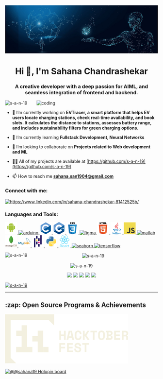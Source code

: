 ![logo](https://github.com/s-a-n-19/s-a-n-19/blob/main/pngtree-ai-artificial-intelligence-starry-sky-portrait-blue-technology-banner-image_804237.jpg)
<!--
**s-a-n-19/s-a-n-19** is a ✨ _special_ ✨ repository because its `README.md` (this file) appears on your GitHub profile.

Here are some ideas to get you started:

- 🔭 I’m currently working on ...
- 🌱 I’m currently learning ...
- 👯 I’m looking to collaborate on ...
- 🤔 I’m looking for help with ...
- 💬 Ask me about ...
- 📫 How to reach me: ...
- 😄 Pronouns: ...
- ⚡ Fun fact: ...
-->
<h1 align="center">Hi 👋, I'm Sahana Chandrashekar</h1>
<h3 align="center">A creative developer with a deep passion for AIML, and seamless integration of frontend and backend.</h3>

<img align="right" alt="coding" width="400" src="https://www.unite.ai/wp-content/uploads/2023/11/DALL%C2%B7E-2023-11-12-13.06.04-Create-an-anime-style-illustration-of-a-half-human-half-robot-character-engaged-in-coding.-The-human-side-should-be-an-anime-character-of-East-Asian-.png">

<p align="left"> <img src="https://komarev.com/ghpvc/?username=s-a-n-19&label=Profile%20views&color=0e75b6&style=flat" alt="s-a-n-19" /> </p>

- 🔭 I’m currently working on **EVTracer, a smart platform that helps EV users locate charging stations, check real-time availability, and book slots. It calculates the distance to stations, assesses battery range, and includes sustainability filters for green charging options.**

- 🌱 I’m currently learning **Fullstack Development, Neural Networks**

- 👯 I’m looking to collaborate on **Projects related to Web development and ML**

- 👨‍💻 All of my projects are available at [https://github.com/s-a-n-19](https://github.com/s-a-n-19)

- 📫 How to reach me **sahana.san1904@gmail.com**

<h3 align="left">Connect with me:</h3>
<p align="left">
<a href="https://linkedin.com/in/https://www.linkedin.com/in/sahana-chandrashekar-81412525b/" target="blank"><img align="center" src="https://raw.githubusercontent.com/rahuldkjain/github-profile-readme-generator/master/src/images/icons/Social/linked-in-alt.svg" alt="https://www.linkedin.com/in/sahana-chandrashekar-81412525b/" height="30" width="40" /></a>
</p>

<h3 align="left">Languages and Tools:</h3>
<p align="left"> <a href="https://developer.android.com" target="_blank" rel="noreferrer"> <img src="https://raw.githubusercontent.com/devicons/devicon/master/icons/android/android-original-wordmark.svg" alt="android" width="40" height="40"/> </a> <a href="https://www.arduino.cc/" target="_blank" rel="noreferrer"> <img src="https://cdn.worldvectorlogo.com/logos/arduino-1.svg" alt="arduino" width="40" height="40"/> </a> <a href="https://www.cprogramming.com/" target="_blank" rel="noreferrer"> <img src="https://raw.githubusercontent.com/devicons/devicon/master/icons/c/c-original.svg" alt="c" width="40" height="40"/> </a> <a href="https://www.w3schools.com/cpp/" target="_blank" rel="noreferrer"> <img src="https://raw.githubusercontent.com/devicons/devicon/master/icons/cplusplus/cplusplus-original.svg" alt="cplusplus" width="40" height="40"/> </a> <a href="https://www.w3schools.com/css/" target="_blank" rel="noreferrer"> <img src="https://raw.githubusercontent.com/devicons/devicon/master/icons/css3/css3-original-wordmark.svg" alt="css3" width="40" height="40"/> </a> <a href="https://www.figma.com/" target="_blank" rel="noreferrer"> <img src="https://www.vectorlogo.zone/logos/figma/figma-icon.svg" alt="figma" width="40" height="40"/> </a> <a href="https://www.w3.org/html/" target="_blank" rel="noreferrer"> <img src="https://raw.githubusercontent.com/devicons/devicon/master/icons/html5/html5-original-wordmark.svg" alt="html5" width="40" height="40"/> </a> <a href="https://www.java.com" target="_blank" rel="noreferrer"> <img src="https://raw.githubusercontent.com/devicons/devicon/master/icons/java/java-original.svg" alt="java" width="40" height="40"/> </a> <a href="https://developer.mozilla.org/en-US/docs/Web/JavaScript" target="_blank" rel="noreferrer"> <img src="https://raw.githubusercontent.com/devicons/devicon/master/icons/javascript/javascript-original.svg" alt="javascript" width="40" height="40"/> </a> <a href="https://www.mathworks.com/" target="_blank" rel="noreferrer"> <img src="https://upload.wikimedia.org/wikipedia/commons/2/21/Matlab_Logo.png" alt="matlab" width="40" height="40"/> </a> <a href="https://www.mongodb.com/" target="_blank" rel="noreferrer"> <img src="https://raw.githubusercontent.com/devicons/devicon/master/icons/mongodb/mongodb-original-wordmark.svg" alt="mongodb" width="40" height="40"/> </a> <a href="https://www.mysql.com/" target="_blank" rel="noreferrer"> <img src="https://raw.githubusercontent.com/devicons/devicon/master/icons/mysql/mysql-original-wordmark.svg" alt="mysql" width="40" height="40"/> </a> <a href="https://pandas.pydata.org/" target="_blank" rel="noreferrer"> <img src="https://raw.githubusercontent.com/devicons/devicon/2ae2a900d2f041da66e950e4d48052658d850630/icons/pandas/pandas-original.svg" alt="pandas" width="40" height="40"/> </a> <a href="https://www.python.org" target="_blank" rel="noreferrer"> <img src="https://raw.githubusercontent.com/devicons/devicon/master/icons/python/python-original.svg" alt="python" width="40" height="40"/> </a> <a href="https://reactjs.org/" target="_blank" rel="noreferrer"> <img src="https://raw.githubusercontent.com/devicons/devicon/master/icons/react/react-original-wordmark.svg" alt="react" width="40" height="40"/> </a> <a href="https://seaborn.pydata.org/" target="_blank" rel="noreferrer"> <img src="https://seaborn.pydata.org/_images/logo-mark-lightbg.svg" alt="seaborn" width="40" height="40"/> </a> <a href="https://www.tensorflow.org" target="_blank" rel="noreferrer"> <img src="https://www.vectorlogo.zone/logos/tensorflow/tensorflow-icon.svg" alt="tensorflow" width="40" height="40"/> </a> </p>
<div align="center">
<p><img align="left" src="https://github-readme-stats.vercel.app/api/top-langs?username=s-a-n-19&show_icons=true&locale=en&layout=compact" alt="s-a-n-19" /></p>

<p>&nbsp;<img align="center" src="https://github-readme-stats.vercel.app/api?username=s-a-n-19&show_icons=true&locale=en" alt="s-a-n-19" /></p>

<p><img align="center" src="https://github-readme-streak-stats.herokuapp.com/?user=s-a-n-19&" alt="s-a-n-19" /></p>

</div>

<div align="center">
  <img height="180em" src="https://github-profile-summary-cards.vercel.app/api/cards/profile-details?username=s-a-n-19&theme=github_dark" />
  <img height="180em" src="https://github-profile-summary-cards.vercel.app/api/cards/repos-per-language?username=s-a-n-19&theme=github_dark"  />
  <img height="180em" src="https://github-profile-summary-cards.vercel.app/api/cards/most-commit-language?username=s-a-n-19&theme=github_dark"  />
  <img height="180em" src="https://github-profile-summary-cards.vercel.app/api/cards/stats?username=s-a-n-19&theme=github_dark"/>
  <img height="180em" src="https://github-profile-summary-cards.vercel.app/api/cards/productive-time?username=s-a-n-19&theme=github_dark" />
</div>

<p align="left"> <a href="https://github.com/ryo-ma/github-profile-trophy"><img src="https://github-profile-trophy.vercel.app/?username=s-a-n-19" alt="s-a-n-19" /></a> </p>
<hr>
<h2>:zap: Open Source Programs & Achievements</h2>
<img src="https://github.com/s-a-n-19/s-a-n-19/blob/main/hacktoberfest_logo.svg" alt="Hacktober Fest"/>

<a href="https://holopin.me/sahana19">   <img src="https://holopin.me/sahana19" alt="@@sahana19 Holopin board" /> </a>

